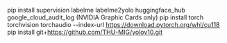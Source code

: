 pip install  supervision labelme   labelme2yolo huggingface_hub  google_cloud_audit_log
(NVIDIA Graphic Cards only) pip install torch torchvision torchaudio --index-url https://download.pytorch.org/whl/cu118
pip install  git+https://github.com/THU-MIG/yolov10.git
